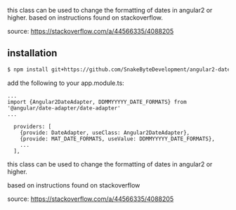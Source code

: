 this class can be used to change the formatting of dates in angular2 or higher.
based on instructions found on stackoverflow.

source: https://stackoverflow.com/a/44566335/4088205

## installation

```bash
$ npm install git+https://github.com/SnakeByteDevelopment/angular2-date-adapter --save
```

add the following to your app.module.ts:

```
...
import {Angular2DateAdapter, DDMMYYYYY_DATE_FORMATS} from '@angular/date-adapter/date-adapter'
...

  providers: [
    {provide: DateAdapter, useClass: Angular2DateAdapter},
    {provide: MAT_DATE_FORMATS, useValue: DDMMYYYYY_DATE_FORMATS},
    ...
  ],
```


this class can be used to change the formatting of dates in angular2 or higher.

based on instructions found on stackoverflow 

source: https://stackoverflow.com/a/44566335/4088205
